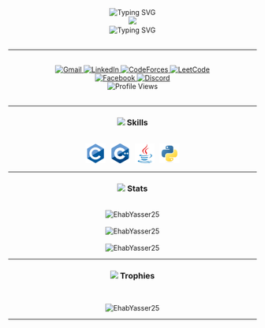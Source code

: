<div align="center">
  <img src="https://readme-typing-svg.herokuapp.com?font=Poppins&weight=600&size=30&duration=1500&pause=250&color=0000FF&center=true&vCenter=true&random=false&width=900&lines=Hi+there+%F0%9F%91%8B%2C+I+am+Ehab" alt="Typing SVG" />
</div>

<div align="center">
  <img src="https://media1.tenor.com/m/KtGWGRY4lMkAAAAC/line.gif">
</div>

<div align="center">
  <img src="https://readme-typing-svg.herokuapp.com?font=&weight=500&size=25&duration=2000&pause=500&color=0000FF&center=true&vCenter=true&multiline=true&random=false&width=900&height=105&lines=Junior+Software+Engineer;Alexandria+University;Computer+and+Systems+Engineering+Department" alt="Typing SVG" />
</div>

<br>

<hr>

<br>

<div align="center">
  <a href="mailto:eng.ehabyasser@gmail.com">
    <img src="https://img.shields.io/badge/Gmail-b23121?logo=gmail&logoColor=white&style=for-the-badge" alt="Gmail" />
  </a>
  <a href="https://www.linkedin.com/in/ehabyasser25/">
    <img src="https://img.shields.io/badge/LinkedIn-0a66c2?logo=linkedin&logoColor=white&style=for-the-badge" alt="LinkedIn" />
  </a>
  <a href="https://codeforces.com/profile/EhabYasser">
    <img src="https://img.shields.io/badge/Codeforces-b51c24?logo=codeforces&logoColor=white&style=for-the-badge" alt="CodeForces" />
  </a>
  <a href="https://leetcode.com/EhabYasser/">
    <img src="https://img.shields.io/badge/Leetcode-f09a1a?logo=leetcode&logoColor=white&style=for-the-badge" alt="LeetCode" />
  </a>
</div>
<div align="center">
  <a href="https://www.facebook.com/ehab.yasser.25">
    <img src="https://img.shields.io/badge/Facebook-1877f2?logo=facebook&logoColor=white&style=for-the-badge" alt="Facebook" />
  </a>
  <a href="https://discord.com/#4068/">
    <img src="https://img.shields.io/badge/Discord-7289DA?logo=discord&logoColor=white&style=for-the-badge" alt="Discord" />
  </a>
</div>
<div align="center">
  <img src="https://komarev.com/ghpvc/?username=EhabYasser25&color=blue&style=for-the-badge" alt="Profile Views" />
</div>

<br>

<hr>

<h3 align="center">
  <img src="https://cdn-icons-gif.flaticon.com/11184/11184180.gif" width="25">
  Skills
</h3>

<br>

<div align="center" style="display: flex; flex-wrap: wrap; justify-content: center; gap: 10px;">
  <a href="https://www.cprogramming.com/" target="_blank" rel="noreferrer">
    <img src="https://raw.githubusercontent.com/devicons/devicon/master/icons/c/c-original.svg" alt="C" width="40" height="40"/>
  </a>
  <a href="https://www.w3schools.com/cpp/" target="_blank" rel="noreferrer">
    <img src="https://raw.githubusercontent.com/devicons/devicon/master/icons/cplusplus/cplusplus-original.svg" alt="C++" width="40" height="40"/>
  </a>
  <a href="https://www.java.com" target="_blank" rel="noreferrer">
    <img src="https://raw.githubusercontent.com/devicons/devicon/master/icons/java/java-original.svg" alt="Java" width="40" height="40"/>
  </a>
  <a href="https://www.python.org" target="_blank" rel="noreferrer">
    <img src="https://raw.githubusercontent.com/devicons/devicon/master/icons/python/python-original.svg" alt="Python" width="40" height="40"/>
  </a>
  <!-- Additional icons -->
</div>

<hr>

<h3 align="center">
  <img src="https://cdn-icons-gif.flaticon.com/11186/11186842.gif" width="25"> 
  Stats
</h3>

<br>

<div align="center">
  <img src="https://github-readme-stats.vercel.app/api?username=EhabYasser25&show_icons=true&locale=en&PAT_1=&theme=github_dark" alt="EhabYasser25" />
</div>
<br>
<div align="center">
  <img src="https://github-readme-streak-stats.herokuapp.com/?user=EhabYasser25&theme=github-dark-blue" alt="EhabYasser25" />
</div>
<br>
<div align="center">
  <img src="https://github-readme-stats.vercel.app/api/top-langs?username=EhabYasser25&show_icons=true&langs_count=10&locale=en&layout=compact&theme=github_dark&hide=jupyter%20notebook" width="300" alt="EhabYasser25" />
</div>

<!--<hr>

<h3 align="center">
  <img src="https://cdn-icons-gif.flaticon.com/12198/12198821.gif" width="25"> 
  Contributions
</h3>

<br>-->



<hr>

<h3 align="center">
  <img src="https://cdn-icons-gif.flaticon.com/11706/11706643.gif" width="25"> 
  Trophies
</h3>

<br>

<p align="center"><img src="https://github-profile-trophy.vercel.app/?username=EhabYasser25&theme=darkhub" alt="EhabYasser25" /></p>

<hr>
